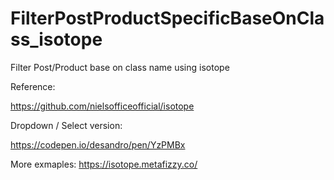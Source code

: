 # FilterPostProductSpecificBaseOnClass_isotope
Filter Post/Product base on class name using isotope 

Reference: 

https://github.com/nielsofficeofficial/isotope 

Dropdown / Select version: 

https://codepen.io/desandro/pen/YzPMBx 

More exmaples: 
https://isotope.metafizzy.co/ 
